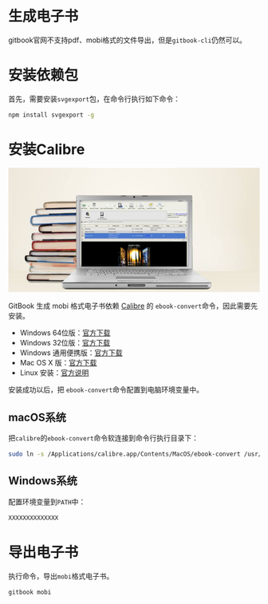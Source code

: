 <h1 class="article-title no-number">生成电子书</h1>

gitbook官网不支持pdf、mobi格式的文件导出，但是`gitbook-cli`仍然可以。

# 安装依赖包

首先，需要安装`svgexport`包，在命令行执行如下命令：

```sh
npm install svgexport -g
```

# 安装Calibre

![](assets/home-feature.jpg)

GitBook 生成 mobi 格式电子书依赖 [Calibre](https://calibre-ebook.com/) 的 `ebook-convert`命令，因此需要先安装。

- Windows 64位版：[官方下载](https://calibre-ebook.com/dist/win64)
- Windows 32位版：[官方下载](https://calibre-ebook.com/dist/win32)
- Windows 通用便携版：[官方下载](https://calibre-ebook.com/dist/portable)
- Mac OS X 版：[官方下载](https://calibre-ebook.com/dist/osx32)
- Linux 安装：[官方说明](https://calibre-ebook.com/download_linux)

安装成功以后，把 `ebook-convert`命令配置到电脑环境变量中。

## macOS系统

把`calibre`的`ebook-convert`命令软连接到命令行执行目录下：

```sh
sudo ln -s /Applications/calibre.app/Contents/MacOS/ebook-convert /usr/local/bin
```

## Windows系统

配置环境变量到`PATH`中：

```sh
XXXXXXXXXXXXXX
```

# 导出电子书

执行命令，导出`mobi`格式电子书。

```sh
gitbook mobi
```

